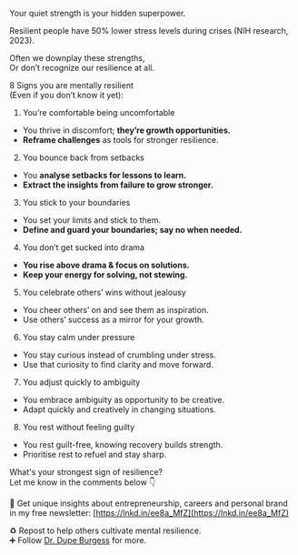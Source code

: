 Your quiet strength is your hidden superpower.  
  
Resilient people have 50% lower stress levels during crises (NIH research, 2023).  
  
Often we downplay these strengths,  
Or don’t recognize our resilience at all.  
  
8 Signs you are mentally resilient  
(Even if you don’t know it yet):  
  
1. You’re comfortable being uncomfortable  
- You thrive in discomfort; **they’re growth opportunities.**  
- **Reframe challenges** as tools for stronger resilience.  
  
2. You bounce back from setbacks  
- You **analyse setbacks for lessons to learn.**  
- **Extract the insights from failure to grow stronger.**  
  
3. You stick to your boundaries  
- You set your limits and stick to them.  
- **Define and guard your boundaries; say no when needed.**  
  
4. You don’t get sucked into drama  
- **You rise above drama & focus on solutions.**  
- **Keep your energy for solving, not stewing.**  
  
5. You celebrate others’ wins without jealousy  
- You cheer others’ on and see them as inspiration.  
- Use others’ success as a mirror for your growth.  
  
6. You stay calm under pressure  
- You stay curious instead of crumbling under stress.  
- Use that curiosity to find clarity and move forward.  
  
7. You adjust quickly to ambiguity  
- You embrace ambiguity as opportunity to be creative.  
- Adapt quickly and creatively in changing situations.  
  
8. You rest without feeling guilty  
- You rest guilt-free, knowing recovery builds strength.  
- Prioritise rest to refuel and stay sharp.  
  
What's your strongest sign of resilience?  
Let me know in the comments below 👇  
  
📌 Get unique insights about entrepreneurship, careers and personal brand in my free newsletter: [https://lnkd.in/ee8a_MfZ](https://lnkd.in/ee8a_MfZ)  
  
♻️ Repost to help others cultivate mental resilience.  
➕ Follow [](https://www.linkedin.com/in/ACoAABvuM0kBMBiyaFKVbDKsiSYEWwwf2knjHBQ)[Dr. Dupe Burgess](https://www.linkedin.com/in/dupeburgess/) for more.